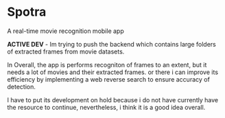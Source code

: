 # Spotra
A real-time movie recognition mobile app


**ACTIVE DEV** - Im trying to push the backend which contains large folders of extracted frames from movie datasets. 

In Overall,
the app is performs recogniton of frames to an extent, but it needs a lot of movies and their extracted frames. or there i can improve its efficiency by implementing a web reverse search to ensure accuracy of detection. 

I have to put its development on hold because i do not have currently have the resource to continue, nevertheless, i think it is a good idea overall.
